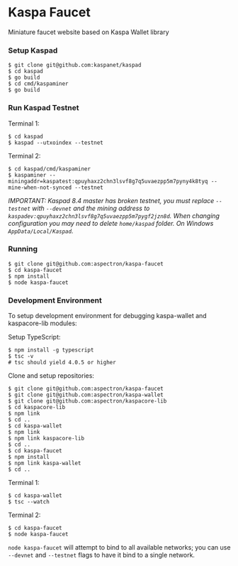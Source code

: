# Kaspa Faucet

Miniature faucet website based on Kaspa Wallet library

### Setup Kaspad

    $ git clone git@github.com:kaspanet/kaspad
    $ cd kaspad
    $ go build
    $ cd cmd/kaspaminer
    $ go build

### Run Kaspad Testnet
Terminal 1: 

    $ cd kaspad
    $ kaspad --utxoindex --testnet


Terminal 2: 

    $ cd kaspad/cmd/kaspaminer
    $ kaspaminer --miningaddr=kaspatest:qpuyhaxz2chn3lsvf8g7q5uvaezpp5m7pyny4k8tyq --mine-when-not-synced --testnet

*IMPORTANT: Kaspad 8.4 master has broken testnet, you must replace `--testnet` with `--devnet` and the mining address to `kaspadev:qpuyhaxz2chn3lsvf8g7q5uvaezpp5m7pygf2jzn8d`.*
*When changing configuration you may need to delete `home/kaspad` folder. On Windows `AppData/Local/Kaspad`.*


### Running

    $ git clone git@github.com:aspectron/kaspa-faucet
    $ cd kaspa-faucet
    $ npm install
    $ node kaspa-faucet


### Development Environment

To setup development environment for debugging kaspa-wallet and kaspacore-lib modules:

Setup TypeScript:

    $ npm install -g typescript
    $ tsc -v
    # tsc should yield 4.0.5 or higher

Clone and setup repositories:

    $ git clone git@github.com:aspectron/kaspa-faucet
    $ git clone git@github.com:aspectron/kaspa-wallet
    $ git clone git@github.com:aspectron/kaspacore-lib
    $ cd kaspacore-lib
    $ npm link
    $ cd ..
    $ cd kaspa-wallet
    $ npm link
    $ npm link kaspacore-lib
    $ cd ..
    $ cd kaspa-faucet
    $ npm install
    $ npm link kaspa-wallet
    $ cd ..

Terminal 1:

    $ cd kaspa-wallet
    $ tsc --watch

Terminal 2:

    $ cd kaspa-faucet
    $ node kaspa-faucet
    
`node kaspa-faucet` will attempt to bind to all available networks; you can use `--devnet` and `--testnet` flags to have it bind to a single network.



